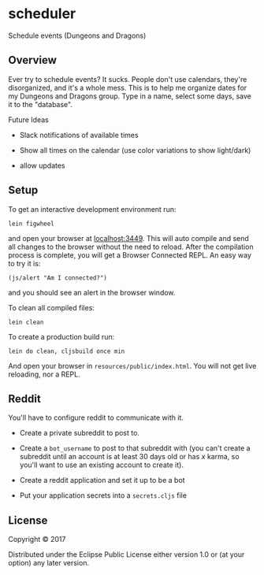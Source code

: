 # scheduler

Schedule events (Dungeons and Dragons)

## Overview

Ever try to schedule events?  It sucks.  People don't use calendars, they're disorganized, and it's a whole mess.  This is to help me organize dates for my Dungeons and Dragons group.  Type in a name, select some days, save it to the "database".

Future Ideas

* Slack notifications of available times

* Show all times on the calendar (use color variations to show light/dark)

* allow updates

## Setup

To get an interactive development environment run:

	lein figwheel

and open your browser at [localhost:3449](http://localhost:3449/).
This will auto compile and send all changes to the browser without the
need to reload. After the compilation process is complete, you will
get a Browser Connected REPL. An easy way to try it is:

	(js/alert "Am I connected?")

and you should see an alert in the browser window.

To clean all compiled files:

	lein clean

To create a production build run:

	lein do clean, cljsbuild once min

And open your browser in `resources/public/index.html`. You will not
get live reloading, nor a REPL.

## Reddit

You'll have to configure reddit to communicate with it.

* Create a private subreddit to post to.

* Create a `bot_username` to post to that subreddit with (you can't create a
  subreddit until an account is at least 30 days old or has _x_ karma, so you'll
  want to use an existing account to create it).

* Create a reddit application and set it up to be a bot

* Put your application secrets into a `secrets.cljs` file

## License

Copyright © 2017

Distributed under the Eclipse Public License either version 1.0 or (at your option) any later version.
